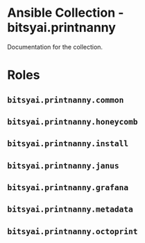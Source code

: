 # Ansible Collection - bitsyai.printnanny

Documentation for the collection.

# Roles

## `bitsyai.printnanny.common`
## `bitsyai.printnanny.honeycomb`
## `bitsyai.printnanny.install`
## `bitsyai.printnanny.janus`
## `bitsyai.printnanny.grafana`
## `bitsyai.printnanny.metadata`
## `bitsyai.printnanny.octoprint`
